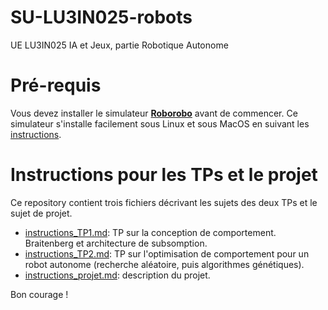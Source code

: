 # SU-LU3IN025-robots
UE LU3IN025 IA et Jeux, partie Robotique Autonome

# Pré-requis

Vous devez installer le simulateur [**Roborobo**](https://github.com/nekonaute/roborobo4/README.md) avant de commencer. Ce simulateur s'installe facilement sous Linux et sous MacOS en suivant les [instructions](https://github.com/nekonaute/roborobo4/README.md).

# Instructions pour les TPs et le projet

Ce repository contient trois fichiers décrivant les sujets des deux TPs et le sujet de projet.

* [instructions_TP1.md](instructions_TP1.md): TP sur la conception de comportement. Braitenberg et architecture de subsomption. 
* [instructions_TP2.md](instructions_TP2.md): TP sur l'optimisation de comportement pour un robot autonome (recherche aléatoire, puis algorithmes génétiques).
* [instructions_projet.md](instructions_projet.md): description du projet.

Bon courage !
